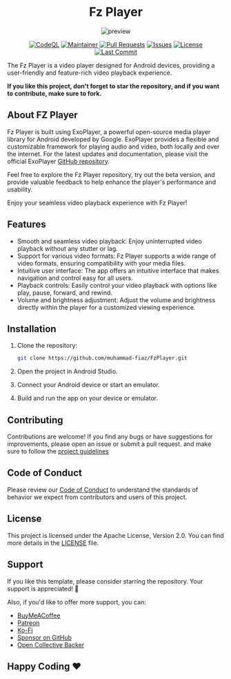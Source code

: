 <div align="center">

# Fz Player

![preview](https://github.com/muhammad-fiaz/FZPlayer/assets/75434191/1523d37e-5c8c-4dda-9eaf-702c05275019)

[![CodeQL](https://github.com/muhammad-fiaz/FZPlayer/actions/workflows/github-code-scanning/codeql/badge.svg)](https://github.com/muhammad-fiaz/FZPlayer/actions/workflows/github-code-scanning/codeql)
[![Maintainer](https://img.shields.io/badge/Maintainer-muhammad--fiaz-blue)](https://github.com/muhammad-fiaz)
[![Pull Requests](https://img.shields.io/github/issues-pr/muhammad-fiaz/FZPlayer)](https://github.com/muhammad-fiaz/FZPlayer/pulls)
[![Issues](https://img.shields.io/github/issues/muhammad-fiaz/FZPlayer)](https://github.com/muhammad-fiaz/FZPlayer/issues)
[![License](https://img.shields.io/github/license/muhammad-fiaz/FZPlayer)](https://github.com/muhammad-fiaz/FZPlayer/blob/main/LICENSE)
[![Last Commit](https://img.shields.io/github/last-commit/muhammad-fiaz/FZPlayer)](https://github.com/muhammad-fiaz/FZPlayer/commits/main)

</div>

The Fz Player is a video player designed for Android devices, providing a user-friendly and feature-rich video playback experience. 

**If you like this project, don't forget to star the repository, and if you want to contribute, make sure to fork.**

## About FZ Player

Fz Player is built using ExoPlayer, a powerful open-source media player library for Android developed by Google. ExoPlayer provides a flexible and customizable framework for playing audio and video, both locally and over the internet. For the latest updates and documentation, please visit the official ExoPlayer [GitHub repository](https://github.com/google/ExoPlayer).

Feel free to explore the Fz Player repository, try out the beta version, and provide valuable feedback to help enhance the player's performance and usability.

Enjoy your seamless video playback experience with Fz Player!

## Features

- Smooth and seamless video playback: Enjoy uninterrupted video playback without any stutter or lag.
- Support for various video formats: Fz Player supports a wide range of video formats, ensuring compatibility with your media files.
- Intuitive user interface: The app offers an intuitive interface that makes navigation and control easy for all users.
- Playback controls: Easily control your video playback with options like play, pause, forward, and rewind.
- Volume and brightness adjustment: Adjust the volume and brightness directly within the player for a customized viewing experience.

## Installation

1. Clone the repository:

   ```bash
   git clone https://github.com/muhammad-fiaz/FzPlayer.git

2. Open the project in Android Studio.
3. Connect your Android device or start an emulator.
4. Build and run the app on your device or emulator.


## Contributing

Contributions are welcome! If you find any bugs or have suggestions for improvements, please open an issue or submit a pull request. and make sure to follow the [project guidelines](CODE_OF_CONDUCT.md)

## Code of Conduct

Please review our [Code of Conduct](CODE_OF_CONDUCT.md) to understand the standards of behavior we expect from contributors and users of this project.

## License

This project is licensed under the Apache License, Version 2.0. You can find more details in the [LICENSE](LICENSE) file.

## Support

If you like this template, please consider starring the repository. Your support is appreciated! 💙

Also, if you'd like to offer more support, you can:
- [BuyMeACoffee](https://buymeacoffee.com/muhammadfiaz)
- [Patreon](https://patreon.com/muhammadfiaz)
- [Ko-Fi](https://ko-fi.com/muhammadfiaz)
- [Sponsor on GitHub](https://github.com/sponsors/muhammad-fiaz)
- [Open Collective Backer](https://opencollective.com/muhammadfiaz)



## Happy Coding ❤️
